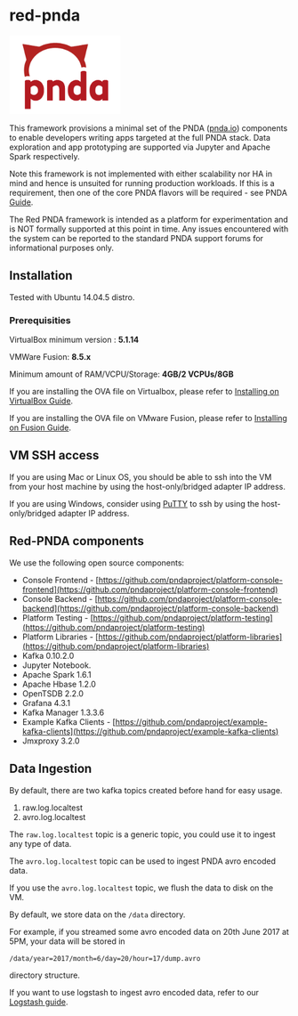 # red-pnda

<img src="logo/pnda1r-trans.png" alt="Red PNDA logo" style="width: 200px;"/>

This framework provisions a minimal set of the PNDA ([pnda.io](http://pnda.io)) components to enable developers writing apps targeted at the full PNDA stack. Data exploration and app prototyping are supported via Jupyter and Apache Spark respectively. 

Note this framework is not implemented with either scalability nor HA in mind and hence is unsuited for running production workloads. If this is a requirement, then one of the core PNDA flavors will be required - see PNDA [Guide](http://pnda.io/guide).

The Red PNDA framework is intended as a platform for experimentation and is NOT formally supported at this point in time. Any issues encountered with the system can be reported to the standard PNDA support forums for informational purposes only.

## Installation

Tested with Ubuntu 14.04.5 distro.

### Prerequisities
VirtualBox minimum version : **5.1.14**

VMWare Fusion: **8.5.x**

Minimum amount of RAM/VCPU/Storage: **4GB/2 VCPUs/8GB**

If you are installing the OVA file on Virtualbox, please refer to [Installing on VirtualBox Guide](installing_on_vbox_guide.md).

If you are installing the OVA file on VMware Fusion, please refer to [Installing on Fusion Guide](installing_on_fusion_guide.md).

## VM SSH access

If you are using Mac or Linux OS, you should be able to ssh into the VM from your host machine by using the host-only/bridged adapter IP address.

If you are using Windows, consider using [PuTTY](http://www.putty.org) to ssh by using the host-only/bridged adapter IP address.

## Red-PNDA components

We use the following open source components:

* Console Frontend - [https://github.com/pndaproject/platform-console-frontend](https://github.com/pndaproject/platform-console-frontend)
* Console Backend - [https://github.com/pndaproject/platform-console-backend](https://github.com/pndaproject/platform-console-backend)
* Platform Testing - [https://github.com/pndaproject/platform-testing](https://github.com/pndaproject/platform-testing)
* Platform Libraries - [https://github.com/pndaproject/platform-libraries](https://github.com/pndaproject/platform-libraries)
* Kafka 0.10.2.0
* Jupyter Notebook.
* Apache Spark 1.6.1
* Apache Hbase 1.2.0
* OpenTSDB 2.2.0
* Grafana 4.3.1 
* Kafka Manager 1.3.3.6
* Example Kafka Clients - [https://github.com/pndaproject/example-kafka-clients](https://github.com/pndaproject/example-kafka-clients)
* Jmxproxy 3.2.0

## Data Ingestion

By default, there are two kafka topics created before hand for easy usage.

1. raw.log.localtest
2. avro.log.localtest

The `raw.log.localtest` topic is a generic topic, you could use it to ingest any type of data.

The `avro.log.localtest` topic can be used to ingest PNDA avro encoded data.

If you use the `avro.log.localtest` topic, we flush the data to disk on the VM.

By default, we store data on the `/data` directory.

For example, if you streamed some avro encoded data on 20th June 2017 at 5PM, your data will be stored in

    /data/year=2017/month=6/day=20/hour=17/dump.avro
     
 directory structure.
 
If you want to use logstash to ingest avro encoded data, refer to our [Logstash guide](Logstash_guide.md).

